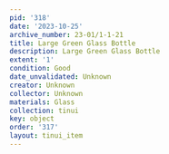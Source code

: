 ```yaml
---
pid: '318'
date: '2023-10-25'
archive_number: 23-01/1-1-21
title: Large Green Glass Bottle
description: Large Green Glass Bottle
extent: '1'
condition: Good
date_unvalidated: Unknown
creator: Unknown
collector: Unknown
materials: Glass
collection: tinui
key: object
order: '317'
layout: tinui_item
---
```

